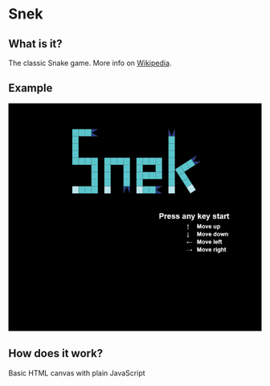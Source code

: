 # Snek

## What is it?

The classic Snake game. More info on [Wikipedia](https://en.wikipedia.org/wiki/Snake_(video_game_genre)).

## Example

![Example](example.gif)

## How does it work?

Basic HTML canvas with plain JavaScript